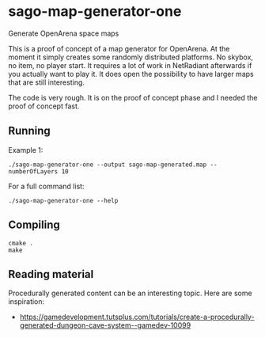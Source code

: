 # sago-map-generator-one
Generate OpenArena space maps

This is a proof of concept of a map generator for OpenArena. At the moment it simply creates some randomly distributed platforms. No skybox, no item, no player start.
It requires a lot of work in NetRadiant afterwards if you actually want to play it.
It does open the possibility to have larger maps that are still interesting.

The code is very rough. It is on the proof of concept phase and I needed the proof of concept fast.

## Running

Example 1:
```
./sago-map-generator-one --output sago-map-generated.map --numberOfLayers 10
```

For a full command list:
```
./sago-map-generator-one --help
```


## Compiling

```
cmake .
make
```

## Reading material

Procedurally generated content can be an interesting topic. Here are some inspiration:

  * https://gamedevelopment.tutsplus.com/tutorials/create-a-procedurally-generated-dungeon-cave-system--gamedev-10099
